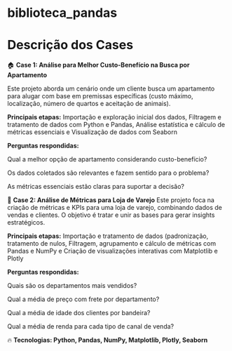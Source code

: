# biblioteca_pandas
# Descrição dos Cases 

🏠 **Case 1: Análise para Melhor Custo-Benefício na Busca por Apartamento**

Este projeto aborda um cenário onde um cliente busca um apartamento para alugar com base em premissas específicas (custo máximo, localização, número de quartos e aceitação de animais).

**Principais etapas:** Importação e exploração inicial dos dados, Filtragem e tratamento de dados com Python e Pandas, Análise estatística e cálculo de métricas essenciais e Visualização de dados com Seaborn

**Perguntas respondidas:**

Qual a melhor opção de apartamento considerando custo-benefício?

Os dados coletados são relevantes e fazem sentido para o problema?

As métricas essenciais estão claras para suportar a decisão?

🛒 **Case 2: Análise de Métricas para Loja de Varejo**
Este projeto foca na criação de métricas e KPIs para uma loja de varejo, combinando dados de vendas e clientes. O objetivo é tratar e unir as bases para gerar insights estratégicos.

**Principais etapas:**  Importação e tratamento de dados (padronização, tratamento de nulos, Filtragem, agrupamento e cálculo de métricas com Pandas e NumPy e Criação de visualizações interativas com Matplotlib e Plotly

**Perguntas respondidas:**

Quais são os departamentos mais vendidos?

Qual a média de preço com frete por departamento?

Qual a média de idade dos clientes por bandeira?

Qual a média de renda para cada tipo de canal de venda?

🔥 **Tecnologias: Python, Pandas, NumPy, Matplotlib, Plotly, Seaborn**
